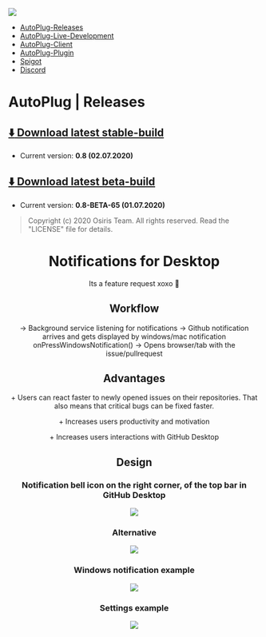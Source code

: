 ![](https://rapidus-info.webnode.com/_files/200000003-4d08d4d08f/AutoPlug%20GitHub%20Header%20800x80.png)
- [AutoPlug-Releases](https://github.com/Osiris-Team/AutoPlug-Releases)
- [AutoPlug-Live-Development](https://trello.com/b/zC8MKgEe/autoplug-development)
- [AutoPlug-Client](https://github.com/Osiris-Team/AutoPlug-Client)
- [AutoPlug-Plugin](https://github.com/Osiris-Team/AutoPlug-Plugin)
- [Spigot](https://www.spigotmc.org/members/osiristeam.935748/)
- [Discord](https://discord.com/invite/GGNmtCC)

# AutoPlug | Releases
## [ :arrow_down: Download latest stable-build](https://github.com/Osiris-Team/AutoPlug-Releases/raw/master/autoplug-latest.zip)
- Current version: **0.8 (02.07.2020)**

## [ :arrow_down: Download latest beta-build](https://github.com/Osiris-Team/AutoPlug-Releases/raw/master/beta-builds/autoplug-v0.8-BETA-65.zip)
- Current version: **0.8-BETA-65 (01.07.2020)**
 
 
 > Copyright (c) 2020 Osiris Team. All rights reserved. Read the "LICENSE" file for details.
 
 <div align="center">
<div>
<h1>Notifications for Desktop</h1>
<p>Its a feature request xoxo 💜</p>

<h2>Workflow</h2>
<p>-> Background service listening for notifications ->
Github notification arrives and gets displayed by windows/mac notification
onPressWindowsNotification() -> Opens browser/tab with the issue/pullrequest</p>

<h2>Advantages</h2>
<p>+ Users can react faster to newly opened issues on their repositories. That also means that critical bugs can be fixed faster.</p>
<p>+ Increases users productivity and motivation</p>
<p>+ Increases users interactions with GitHub Desktop</p>

<h2>Design</h2>
<h3>Notification bell icon on the right corner, of the top bar in GitHub Desktop</h3>
<img src="https://i.imgur.com/PqThYx7.png">

<h3>Alternative</h3>
<img src="https://i.imgur.com/D49PTTR.png">

<h3>Windows notification example</h3>
<img src="https://i.imgur.com/s0AW6gJ.png">

<h3>Settings example</h3>
<img src="https://i.imgur.com/28TvPol.png">

</div>

